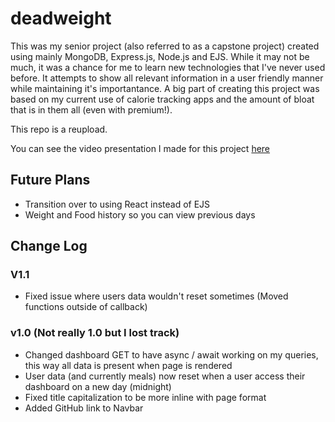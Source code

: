 # deadweight
This was my senior project (also referred to as a capstone project) created using mainly MongoDB, Express.js, Node.js and EJS. While it may not be much, it was a chance for me to learn new technologies that I've never used before. It attempts to show all relevant information in a user friendly manner while maintaining it's importantance. A big part of creating this project was based on my current use of calorie tracking apps and the amount of bloat that is in them all (even with premium!).

This repo is a reupload.

You can see the video presentation I made for this project [here](https://www.youtube.com/watch?v=2BEziZQ9Ljg&feature=youtu.be)

## Future Plans
 * Transition over to using React instead of EJS
 * Weight and Food history so you can view previous days

## Change Log
### V1.1
 * Fixed issue where users data wouldn't reset sometimes (Moved functions outside of callback)
 
### v1.0 (Not really 1.0 but I lost track)
 * Changed dashboard GET to have async / await working on my queries, this way all data is present when page is rendered
 * User data (and currently meals) now reset when a user access their dashboard on a new day (midnight)
 * Fixed title capitalization to be more inline with page format
 * Added GitHub link to Navbar
